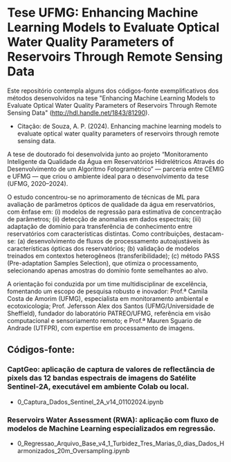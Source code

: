 # Tese UFMG: Enhancing Machine Learning Models to Evaluate Optical Water Quality Parameters of Reservoirs Through Remote Sensing Data
Este repositório contempla alguns dos códigos-fonte exemplificativos dos métodos desenvolvidos na tese  "Enhancing Machine Learning Models to Evaluate Optical Water Quality Parameters of Reservoirs Through Remote Sensing Data" (http://hdl.handle.net/1843/81290).
- Citação: de Souza, A. P. (2024). Enhancing machine learning models to evaluate optical water quality parameters of reservoirs through remote sensing data.

A tese de doutorado foi desenvolvida junto ao projeto “Monitoramento Inteligente da Qualidade da Água em Reservatórios Hidrelétricos Através do Desenvolvimento de um Algoritmo Fotogramétrico” — parceria entre CEMIG e UFMG — que criou o ambiente ideal para o desenvolvimento da tese (UFMG, 2020–2024).

O estudo concentrou-se no aprimoramento de técnicas de ML para avaliação de parâmetros ópticos de qualidade da água em reservatórios, com ênfase em: (i) modelos de regressão para estimativa de concentração de parâmetros; (ii) detecção de anomalias em dados espectrais; (iii) adaptação de domínio para transferência de conhecimento entre reservatórios com características distintas. Como contribuições, destacam-se: (a) desenvolvimento de fluxos de processamento autoajustáveis às características ópticas dos reservatórios; (b) validação de modelos treinados em contextos heterogêneos (transferibilidade); (c) método PASS (Pre-adaptation Samples Selection), que otimiza o processamento, selecionando apenas amostras do domínio fonte semelhantes ao alvo.

A orientação foi conduzida por um time multidisciplinar de excelência, fomentando um escopo de pesquisa robusto e inovador: Prof.ª Camila Costa de Amorim (UFMG), especialista em monitoramento ambiental e ecotoxicologia; Prof. Jefersson Alex dos Santos (UFMG/Universidade de Sheffield), fundador do laboratório PATREO/UFMG, referência em visão computacional e sensoriamento remoto; e Prof.ª Mauren Sguario de Andrade (UTFPR), com expertise em processamento de imagens. 

## Códigos-fonte: #
### CaptGeo: aplicação de captura de valores de reflectância de pixels das 12 bandas espectrais de imagens do Satélite Sentinel-2A, executável em ambiente Colab ou local.
- 0_Captura_Dados_Sentinel_2A_v14_01102024.ipynb

### Reservoirs Water Assessment (RWA): aplicação com fluxo de modelos de Machine Learning especializados em regressão.
- 0_Regressao_Arquivo_Base_v4_1_Turbidez_Tres_Marias_0_dias_Dados_Harmonizados_20m_Oversampling.ipynb
